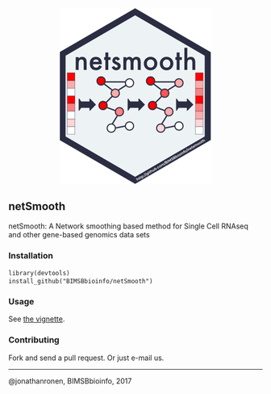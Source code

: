 <div align="center">
	<img src="hex-netsmooth.png" alt="netsmooth"/>
</div>

netSmooth
---------

netSmooth: A Network smoothing based method for Single Cell RNAseq and other gene-based genomics data sets

### Installation

	library(devtools)
	install_github("BIMSBbioinfo/netSmooth")

### Usage

See [the vignette](http://htmlpreview.github.io/?https://github.com/BIMSBbioinfo/netSmooth/blob/master/vignettes/netSmoothIntro.html).

### Contributing

Fork and send a pull request. Or just e-mail us.

-------------------------
@jonathanronen, BIMSBbioinfo, 2017

